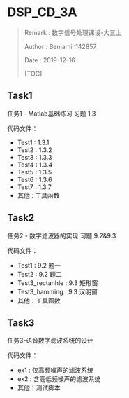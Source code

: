 # DSP_CD_3A
> Remark : 数字信号处理课设-大三上
>
> Author : Benjamin142857
>
> Date : 2019-12-16
>
> [TOC]





## Task1

任务1 - Matlab基础练习 习题 1.3

代码文件：

* Test1 : 1.3.1
* Test2 : 1.3.2
* Test3 : 1.3.3
* Test4 : 1.3.4
* Test5 : 1.3.5
* Test6 : 1.3.6
* Test7 : 1.3.7
* 其他 : 工具函数





## Task2

任务2 - 数字滤波器的实现 习题 9.2&9.3

代码文件：

* Test1 : 9.2 题一
* Test2 : 9.2 题二
* Test3_rectanhle : 9.3 矩形窗
* Test3_hamming : 9.3 汉明窗
* 其他：工具函数





## Task3

任务3-语音数字滤波系统的设计

代码文件：

* ex1 : 仅高频噪声的滤波系统
* ex2 : 含高低频噪声的滤波系统
* 其他：测试脚本

